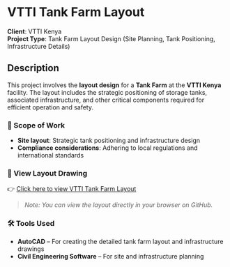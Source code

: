 # VTTI Tank Farm Layout

**Client**: VTTI Kenya  
**Project Type**: Tank Farm Layout Design (Site Planning, Tank Positioning, Infrastructure Details)

## Description

This project involves the **layout design** for a **Tank Farm** at the **VTTI Kenya** facility. The layout includes the strategic positioning of storage tanks, associated infrastructure, and other critical components required for efficient operation and safety.

### 🔧 Scope of Work
- **Site layout**: Strategic tank positioning and infrastructure design
- **Compliance considerations**: Adhering to local regulations and international standards

### 📂 View Layout Drawing

👉 [Click here to view VTTI Tank Farm Layout](https://github.com/Sam-Okuku/VTTI-Tank-Farm-Layout/raw/main/VTTI%20TANK%20FARM%20LAYOUT.pdf)

> *Note: You can view the layout directly in your browser on GitHub.*

### 🛠️ Tools Used
- **AutoCAD** – For creating the detailed tank farm layout and infrastructure drawings
- **Civil Engineering Software** – For site and infrastructure planning
